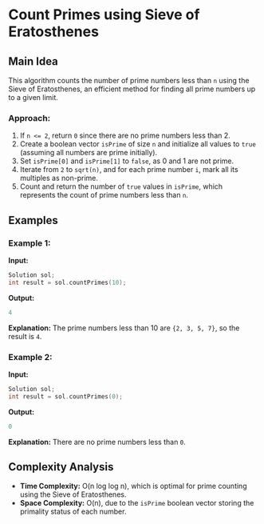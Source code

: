 # Count Primes using Sieve of Eratosthenes

## Main Idea
This algorithm counts the number of prime numbers less than `n` using the Sieve of Eratosthenes, an efficient method for finding all prime numbers up to a given limit.

### Approach:
1. If `n <= 2`, return `0` since there are no prime numbers less than 2.
2. Create a boolean vector `isPrime` of size `n` and initialize all values to `true` (assuming all numbers are prime initially).
3. Set `isPrime[0]` and `isPrime[1]` to `false`, as 0 and 1 are not prime.
4. Iterate from `2` to `sqrt(n)`, and for each prime number `i`, mark all its multiples as non-prime.
5. Count and return the number of `true` values in `isPrime`, which represents the count of prime numbers less than `n`.

## Examples

### Example 1:
**Input:**
```cpp
Solution sol;
int result = sol.countPrimes(10);
```
**Output:**
```cpp
4
```
**Explanation:** The prime numbers less than 10 are `{2, 3, 5, 7}`, so the result is `4`.

### Example 2:
**Input:**
```cpp
Solution sol;
int result = sol.countPrimes(0);
```
**Output:**
```cpp
0
```
**Explanation:** There are no prime numbers less than `0`.

## Complexity Analysis
- **Time Complexity:** O(n log log n), which is optimal for prime counting using the Sieve of Eratosthenes.
- **Space Complexity:** O(n), due to the `isPrime` boolean vector storing the primality status of each number.

